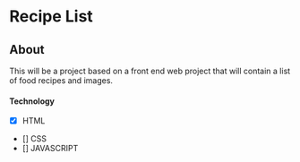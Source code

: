 # Recipe List

## About
This will be a project based on a front end web project that will contain a list of food recipes and images.

#### Technology
- [x] HTML
- [] CSS
- [] JAVASCRIPT
